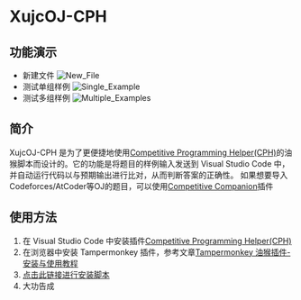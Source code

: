 # XujcOJ-CPH

## 功能演示
+ 新建文件
![New_File](https://github.com/IanChen0713/XujcOJ-CPH/blob/main/img/New_File.gif)
+ 测试单组样例
![Single_Example](https://github.com/IanChen0713/XujcOJ-CPH/blob/main/img/Single_Example.gif)
+ 测试多组样例
![Multiple_Examples](https://github.com/IanChen0713/XujcOJ-CPH/blob/main/img/Multiple_Examples.gif)

## 简介

XujcOJ-CPH 是为了更便捷地使用[Competitive Programming Helper(CPH)](https://github.com/agrawal-d/cph)的油猴脚本而设计的。它的功能是将题目的样例输入发送到 Visual Studio Code 中，并自动运行代码以与预期输出进行比对，从而判断答案的正确性。
如果想要导入Codeforces/AtCoder等OJ的题目，可以使用[Competitive Companion](https://github.com/jmerle/competitive-companion)插件

## 使用方法

1. 在 Visual Studio Code 中安装插件[Competitive Programming Helper(CPH)](https://marketplace.visualstudio.com/items?itemName=DivyanshuAgrawal.competitive-programming-helper)
2. 在浏览器中安装 Tampermonkey 插件，参考文章[Tampermonkey 油猴插件-安装与使用教程](https://zhuanlan.zhihu.com/p/128453110)
3. [点击此链接进行安装脚本](https://greasyfork.org/zh-CN/scripts/470822-xujcoj-cph)
4. 大功告成
